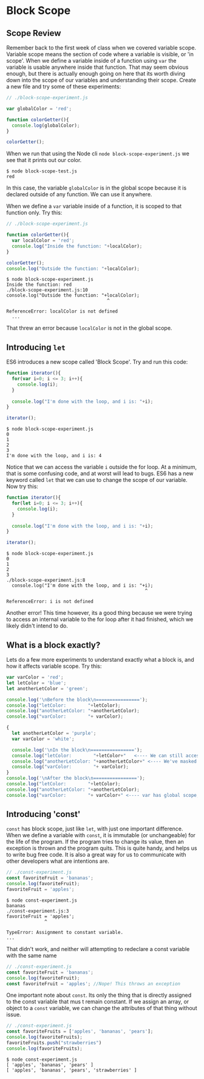 # Block Scope

## Scope Review
Remember back to the first week of class when we covered variable scope.  Variable scope means the section of code where a variable is visible, or 'in scope'.  When we define a variable inside of a function using `var` the variable is usable anywhere inside that function.  That may seem obvious enough, but there is actually enough going on here that its worth diving down into the scope of our variables and understanding their scope.  Create a new file and try some of these experiments:

```Javascript
// ./block-scope-experiment.js

var globalColor = 'red';

function colorGetter(){
  console.log(globalColor);
}

colorGetter();
```

When we run that using the Node cli `node block-scope-experiment.js` we see that it prints out our color.

```
$ node block-scope-test.js
red
```

In this case, the variable `globalColor` is in the global scope because it is declared outside of any function.  We can use it anywhere.  

When we define a `var` variable inside of a function, it is scoped to that function only.  Try this:

```Javascript
// ./block-scope-experiment.js

function colorGetter(){
  var localColor = 'red';
  console.log("Inside the function: "+localColor);
}

colorGetter();
console.log("Outside the function: "+localColor);

```

```
$ node block-scope-experiment.js
Inside the function: red
./block-scope-experiment.js:10
console.log("Outside the function: "+localColor);
                                     ^

ReferenceError: localColor is not defined
  ...
```

That threw an error because `localColor` is not in the global scope.

## Introducing `let`
ES6 introduces a new scope called 'Block Scope'.  Try and run this code:

```Javascript
function iterator(){
  for(var i=0; i <= 3; i++){
    console.log(i);
  }
  
  console.log("I'm done with the loop, and i is: "+i);
}

iterator();
```

```
$ node block-scope-experiment.js
0
1
2
3
I'm done with the loop, and i is: 4
```

Notice that we can access the variable `i` outside the for loop.  At a minimum, that is some confusing code, and at worst will lead to bugs.  ES6 has a new keyword called `let` that we can use to change the scope of our variable.  Now try this:

```Javascript
function iterator(){
  for(let i=0; i <= 3; i++){
    console.log(i);
  }
  
  console.log("I'm done with the loop, and i is: "+i);
}

iterator();
```

```
$ node block-scope-experiment.js
0
1
2
3
./block-scope-experiment.js:8
  console.log("I'm done with the loop, and i is: "+i);
                                                   ^

ReferenceError: i is not defined
```

Another error!  This time however, its a good thing because we were trying to access an internal variable to the for loop after it had finished, which we likely didn't intend to do.

## What is a block exactly?

Lets do a few more experiments to understand exactly what a block is, and how it affects variable scope.  Try this:

```Javascript
var varColor = 'red';
let letColor = 'blue';
let anotherLetColor = 'green';

console.log('\nBefore the block\n================');
console.log("letColor:        "+letColor);
console.log("anotherLetColor: "+anotherLetColor);
console.log("varColor:        "+ varColor);

{
  let anotherLetColor = 'purple';
  var varColor = 'white';

  console.log('\nIn the block\n================');
  console.log("letColor:        "+letColor+"   <---- We can still access parent scope let inside the block");
  console.log("anotherLetColor: "+anotherLetColor+" <---- We've masked the let variable with a new one in our block");
  console.log("varColor:        "+ varColor);
}
console.log('\nAfter the block\n================');
console.log("letColor:        "+letColor);
console.log("anotherLetColor: "+anotherLetColor);
console.log("varColor:        "+ varColor+" <---- var has global scope, so this changed.");
```

## Introducing 'const'

`const` has block scope, just like `let`, with just one important difference.  When we define a variable with `const`, it is immutable (or unchangeable) for the life of the program.  If the program tries to change its value, then an exception is thrown and the program quits.  This is quite handy, and helps us to write bug free code.  It is also a great way for us to communicate with other developers what are intentions are.

```Javascript
// ./const-experiment.js
const favoriteFruit = 'bananas';
console.log(favoriteFruit);
favoriteFruit = 'apples';
```

```
$ node const-experiment.js
bananas
./const-experiment.js:3
favoriteFruit = 'apples';
              ^

TypeError: Assignment to constant variable.
...
```

That didn't work, and neither will attempting to redeclare a const variable with the same name

```Javascript
// ./const-experiment.js
const favoriteFruit = 'bananas';
console.log(favoriteFruit);
const favoriteFruit = 'apples'; //Nope! This throws an exception
```

One important note about `const`.  Its only the thing that is directly assigned to the const variable that mus t remain constant.  If we assign an array, or object to a `const` variable, we can change the attributes of that thing without issue.

```Javascript
// ./const-experiment.js
const favoriteFruits = ['apples', 'bananas', 'pears'];
console.log(favoriteFruits);
favoriteFruits.push("strawberries")
console.log(favoriteFruits);
```

```
$ node const-experiment.js
[ 'apples', 'bananas', 'pears' ]
[ 'apples', 'bananas', 'pears', 'strawberries' ]
```

